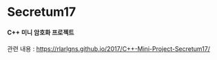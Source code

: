 Secretum17
==========

#### C++ 미니 암호화 프로젝트

관련 내용 : <https://rlarlgns.github.io/2017/C++-Mini-Project-Secretum17/>

